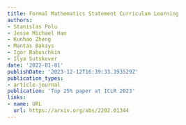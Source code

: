 ```yaml
---
title: Formal Mathematics Statement Curriculum Learning
authors:
- Stanislas Polu
- Jesse Michael Han
- Kunhao Zheng
- Mantas Baksys
- Igor Babuschkin
- Ilya Sutskever
date: '2022-01-01'
publishDate: '2023-12-12T16:39:33.393529Z'
publication_types:
- article-journal
publication: 'Top 25% paper at ICLR 2023'
links:
- name: URL
  url: https://arxiv.org/abs/2202.01344
---
```

